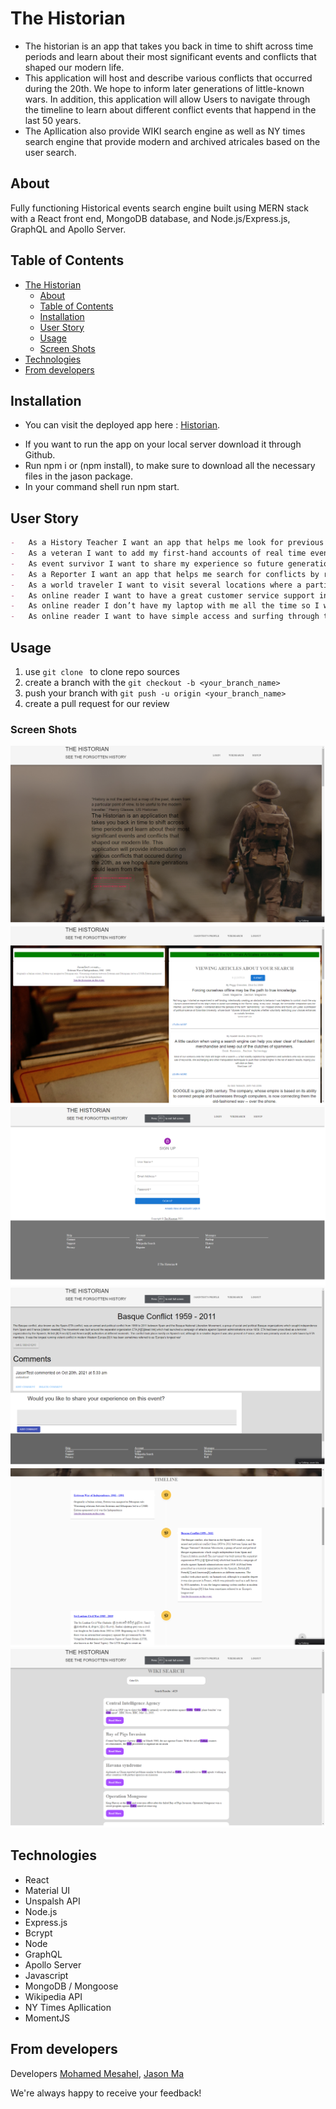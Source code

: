 # The Historian
- The historian is an app that takes you back in time to shift across time periods and learn about their most significant events and conflicts that shaped our modern life.
- This application will host and describe various conflicts that occurred during the 20th. We hope to inform later generations of little-known wars. In addition, this application will allow Users to navigate through the timeline to learn about different conflict events that happend in the last 50 years.
- The Apllication also provide WIKI search engine as well as NY times search engine that provide modern and archived atricales based on the user search.

## About
Fully functioning Historical events search engine built using MERN stack with a React front end, MongoDB database, and Node.js/Express.js, GraphQL and Apollo Server. 

## Table of Contents
- [The Historian](#the-historian)
  - [About](#about)
  - [Table of Contents](#table-of-contents)
  - [Installation](#installation)
  - [User Story](#user-story)
  - [Usage](#usage)
  - [Screen Shots](#screen-shots)
 - [Technologies](#technologies)
  - [From developers](#from-developers)

## Installation
- You can visit the deployed app here : [Historian](https://historian-timeline.herokuapp.com/).
<!-- TODO: add the live Heroku link -->
- If you want to run the app on your local server download it through Github.
- Run npm i or (npm install), to make sure to download all the necessary files in the jason package.
- In your command shell run npm start.

## User Story

```md
-	As a History Teacher I want an app that helps me look for previous conflicts during the 80s and the 90s so I can save the data and use it during my classes.
-	As a veteran I want to add my first-hand accounts of real time events from my prospective on the front lines so provide people with some of the real stories.
-	As event survivor I want to share my experience so future generation can understand how war could be crucial.
-	As a Reporter I want an app that helps me search for conflicts by region or country which will helps me analyze the Data and use it in my investigations.
-	As a world traveler I want to visit several locations where a particular iconic moment / conflict took place so I can understand more how those moments shaped this region culture.
-	As online reader I want to have a great customer service support in case I have any problem with the products.
-	As online reader I don’t have my laptop with me all the time so I want a phone app, so that I can check those events with more convenience.
-	As online reader I want to have simple access and surfing through the website so that I don’t spend much time searching for the events.

```
## Usage 
1. use ```git clone ``` to clone repo sources
2. create a branch with the ```git checkout -b <your_branch_name>```
3. push your branch with ```git push -u origin <your_branch_name>``` 
4. create a pull request for our review
<!-- TODO: add correct screenshot -->
### Screen Shots
![Main Page](./Screenshots/MainPage.png)
![ProfilePage](./Screenshots/ProfilePage.png)
![SignUppage](./Screenshots/SignUppage.png)
![SingleEvent](./Screenshots/SingleEvent.png)
![Timeline](./Screenshots/Timeline.png)
![WikiSearch](./Screenshots/WikiSearch.png)

## Technologies
- React
- Material UI
- Unspalsh API
- Node.js
- Express.js
- Bcrypt
- Node
- GraphQL
- Apollo Server
- Javascript
- MongoDB / Mongoose
- Wikipedia API
- NY Times Apllication
- MomentJS


## From developers
Developers
[Mohamed Mesahel](https://github.com/MohamedMesahel),
[Jason Ma](https://github.com/JMagic-Learner)

We're always happy to receive your feedback!